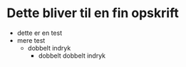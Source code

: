 # Dette bliver til en fin opskrift
* dette er en test
* mere test
	* dobbelt indryk
		* dobbelt dobbelt indryk
